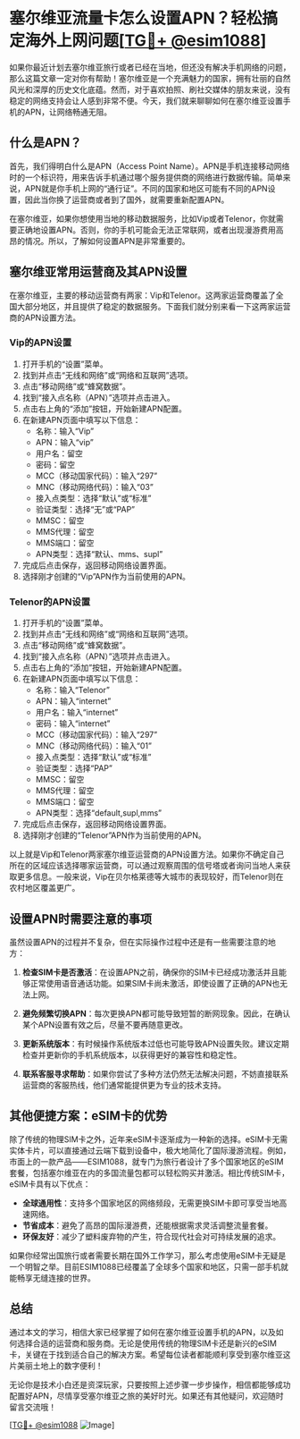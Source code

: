 # 塞尔维亚流量卡怎么设置APN？轻松搞定海外上网问题[[TG💪+ @esim1088](https://t.me/s/esim1088)]

如果你最近计划去塞尔维亚旅行或者已经在当地，但还没有解决手机网络的问题，那么这篇文章一定对你有帮助！塞尔维亚是一个充满魅力的国家，拥有壮丽的自然风光和深厚的历史文化底蕴。然而，对于喜欢拍照、刷社交媒体的朋友来说，没有稳定的网络支持会让人感到非常不便。今天，我们就来聊聊如何在塞尔维亚设置手机的APN，让网络畅通无阻。

## 什么是APN？

首先，我们得明白什么是APN（Access Point Name）。APN是手机连接移动网络时的一个标识符，用来告诉手机通过哪个服务提供商的网络进行数据传输。简单来说，APN就是你手机上网的“通行证”。不同的国家和地区可能有不同的APN设置，因此当你换了运营商或者到了国外，就需要重新配置APN。

在塞尔维亚，如果你想使用当地的移动数据服务，比如Vip或者Telenor，你就需要正确地设置APN。否则，你的手机可能会无法正常联网，或者出现漫游费用高昂的情况。所以，了解如何设置APN是非常重要的。

## 塞尔维亚常用运营商及其APN设置

在塞尔维亚，主要的移动运营商有两家：Vip和Telenor。这两家运营商覆盖了全国大部分地区，并且提供了稳定的数据服务。下面我们就分别来看一下这两家运营商的APN设置方法。

### Vip的APN设置

1. 打开手机的“设置”菜单。
2. 找到并点击“无线和网络”或“网络和互联网”选项。
3. 点击“移动网络”或“蜂窝数据”。
4. 找到“接入点名称（APN）”选项并点击进入。
5. 点击右上角的“添加”按钮，开始新建APN配置。
6. 在新建APN页面中填写以下信息：
   - 名称：输入“Vip”
   - APN：输入“vip”
   - 用户名：留空
   - 密码：留空
   - MCC（移动国家代码）：输入“297”
   - MNC（移动网络代码）：输入“03”
   - 接入点类型：选择“默认”或“标准”
   - 验证类型：选择“无”或“PAP”
   - MMSC：留空
   - MMS代理：留空
   - MMS端口：留空
   - APN类型：选择“默认、mms、supl”
7. 完成后点击保存，返回移动网络设置界面。
8. 选择刚才创建的“Vip”APN作为当前使用的APN。

### Telenor的APN设置

1. 打开手机的“设置”菜单。
2. 找到并点击“无线和网络”或“网络和互联网”选项。
3. 点击“移动网络”或“蜂窝数据”。
4. 找到“接入点名称（APN）”选项并点击进入。
5. 点击右上角的“添加”按钮，开始新建APN配置。
6. 在新建APN页面中填写以下信息：
   - 名称：输入“Telenor”
   - APN：输入“internet”
   - 用户名：输入“internet”
   - 密码：输入“internet”
   - MCC（移动国家代码）：输入“297”
   - MNC（移动网络代码）：输入“01”
   - 接入点类型：选择“默认”或“标准”
   - 验证类型：选择“PAP”
   - MMSC：留空
   - MMS代理：留空
   - MMS端口：留空
   - APN类型：选择“default,supl,mms”
7. 完成后点击保存，返回移动网络设置界面。
8. 选择刚才创建的“Telenor”APN作为当前使用的APN。

以上就是Vip和Telenor两家塞尔维亚运营商的APN设置方法。如果你不确定自己所在的区域应该选择哪家运营商，可以通过观察周围的信号塔或者询问当地人来获取更多信息。一般来说，Vip在贝尔格莱德等大城市的表现较好，而Telenor则在农村地区覆盖更广。

## 设置APN时需要注意的事项

虽然设置APN的过程并不复杂，但在实际操作过程中还是有一些需要注意的地方：

1. **检查SIM卡是否激活**：在设置APN之前，确保你的SIM卡已经成功激活并且能够正常使用语音通话功能。如果SIM卡尚未激活，即使设置了正确的APN也无法上网。

2. **避免频繁切换APN**：每次更换APN都可能导致短暂的断网现象。因此，在确认某个APN设置有效之后，尽量不要再随意更改。

3. **更新系统版本**：有时候操作系统版本过低也可能导致APN设置失败。建议定期检查并更新你的手机系统版本，以获得更好的兼容性和稳定性。

4. **联系客服寻求帮助**：如果你尝试了多种方法仍然无法解决问题，不妨直接联系运营商的客服热线，他们通常能提供更为专业的技术支持。

## 其他便捷方案：eSIM卡的优势

除了传统的物理SIM卡之外，近年来eSIM卡逐渐成为一种新的选择。eSIM卡无需实体卡片，可以直接通过云端下载到设备中，极大地简化了国际漫游流程。例如，市面上的一款产品——ESIM1088，就专门为旅行者设计了多个国家地区的eSIM套餐，包括塞尔维亚在内的多国流量包都可以轻松购买并激活。相比传统SIM卡，eSIM卡具有以下优点：

- **全球通用性**：支持多个国家地区的网络频段，无需更换SIM卡即可享受当地高速网络。
- **节省成本**：避免了高昂的国际漫游费，还能根据需求灵活调整流量套餐。
- **环保友好**：减少了塑料废弃物的产生，符合现代社会对可持续发展的追求。

如果你经常出国旅行或者需要长期在国外工作学习，那么考虑使用eSIM卡无疑是一个明智之举。目前ESIM1088已经覆盖了全球多个国家和地区，只需一部手机就能畅享无缝连接的世界。

## 总结

通过本文的学习，相信大家已经掌握了如何在塞尔维亚设置手机的APN，以及如何选择合适的运营商和服务商。无论是使用传统的物理SIM卡还是新兴的eSIM卡，关键在于找到适合自己的解决方案。希望每位读者都能顺利享受到塞尔维亚这片美丽土地上的数字便利！

无论你是技术小白还是资深玩家，只要按照上述步骤一步步操作，相信都能够成功配置好APN，尽情享受塞尔维亚之旅的美好时光。如果还有其他疑问，欢迎随时留言交流哦！

[[TG💪+ @esim1088](https://t.me/s/esim1088) ![Image](https://i.postimg.cc/4NQfJmqS/Snipaste-2025-05-13-00-14-12.png)]